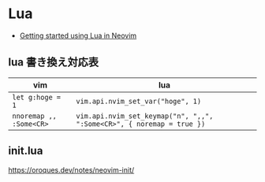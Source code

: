 # Lua

- [Getting started using Lua in Neovim](https://github.com/willelz/nvim-lua-guide-ja/blob/master/README.ja.md)

## lua 書き換え対応表

| vim                     | lua                                                                   |
| ----------------------- | --------------------------------------------------------------------- |
| `let g:hoge = 1`        | `vim.api.nvim_set_var("hoge", 1)`                                     |
| `nnoremap ,, :Some<CR>` | `vim.api.nvim_set_keymap("n", ",,", ":Some<CR>", { noremap = true })` |

## init.lua

https://oroques.dev/notes/neovim-init/
